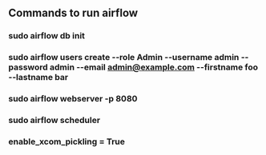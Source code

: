 ## Commands to run airflow

### sudo airflow db init

### sudo airflow users create --role Admin --username admin --password admin --email admin@example.com --firstname foo --lastname bar

### sudo airflow webserver -p 8080
### sudo airflow scheduler

### enable_xcom_pickling = True